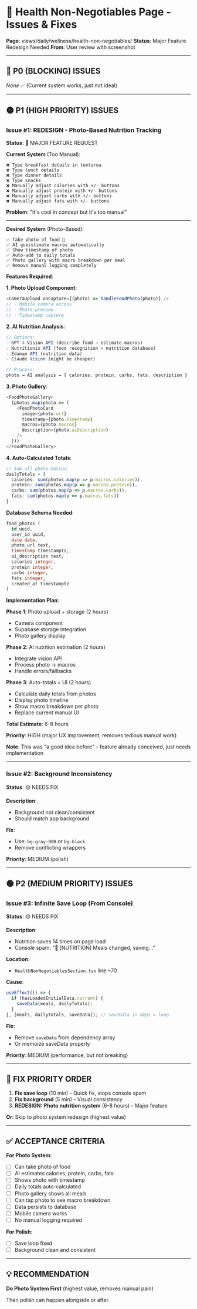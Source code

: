 # 💖 Health Non-Negotiables Page - Issues & Fixes
**Page**: views/daily/wellness/health-non-negotiables/
**Status**: Major Feature Redesign Needed
**From**: User review with screenshot

---

## 🔴 P0 (BLOCKING) ISSUES

*None* ✅ (Current system works, just not ideal)

---

## 🟡 P1 (HIGH PRIORITY) ISSUES

### Issue #1: REDESIGN - Photo-Based Nutrition Tracking

**Status**: 🔴 MAJOR FEATURE REQUEST

**Current System** (Too Manual):
```
❌ Type breakfast details in textarea
❌ Type lunch details
❌ Type dinner details
❌ Type snacks
❌ Manually adjust calories with +/- buttons
❌ Manually adjust protein with +/- buttons
❌ Manually adjust carbs with +/- buttons
❌ Manually adjust fats with +/- buttons
```

**Problem**: "It's cool in concept but it's too manual"

---

**Desired System** (Photo-Based):
```
✅ Take photo of food 📸
✅ AI guesstimate macros automatically
✅ Show timestamp of photo
✅ Auto-add to daily totals
✅ Photo gallery with macro breakdown per meal
✅ Remove manual logging completely
```

**Features Required**:

**1. Photo Upload Component**:
```typescript
<CameraUpload onCapture={(photo) => handleFoodPhoto(photo)} />
// - Mobile camera access
// - Photo preview
// - Timestamp capture
```

**2. AI Nutrition Analysis**:
```typescript
// Options:
- GPT-4 Vision API (describe food → estimate macros)
- Nutritionix API (food recognition + nutrition database)
- Edamam API (nutrition data)
- Claude Vision (might be cheaper)

// Process:
photo → AI analysis → { calories, protein, carbs, fats, description }
```

**3. Photo Gallery**:
```typescript
<FoodPhotoGallery>
  {photos.map(photo => (
    <FoodPhotoCard
      image={photo.url}
      timestamp={photo.timestamp}
      macros={photo.macros}
      description={photo.aiDescription}
    />
  ))}
</FoodPhotoGallery>
```

**4. Auto-Calculated Totals**:
```typescript
// Sum all photo macros:
dailyTotals = {
  calories: sum(photos.map(p => p.macros.calories)),
  protein: sum(photos.map(p => p.macros.protein)),
  carbs: sum(photos.map(p => p.macros.carbs)),
  fats: sum(photos.map(p => p.macros.fats))
}
```

**Database Schema Needed**:
```sql
food_photos (
  id uuid,
  user_id uuid,
  date date,
  photo_url text,
  timestamp timestamptz,
  ai_description text,
  calories integer,
  protein integer,
  carbs integer,
  fats integer,
  created_at timestamptz
)
```

**Implementation Plan**:

**Phase 1**: Photo upload + storage (2 hours)
- Camera component
- Supabase storage integration
- Photo gallery display

**Phase 2**: AI nutrition estimation (2 hours)
- Integrate vision API
- Process photo → macros
- Handle errors/fallbacks

**Phase 3**: Auto-totals + UI (2 hours)
- Calculate daily totals from photos
- Display photo timeline
- Show macro breakdown per photo
- Replace current manual UI

**Total Estimate**: 6-8 hours

**Priority**: HIGH (major UX improvement, removes tedious manual work)

**Note**: This was "a good idea before" - feature already conceived, just needs implementation

---

### Issue #2: Background Inconsistency

**Status**: 🟡 NEEDS FIX

**Description**:
- Background not clean/consistent
- Should match app background

**Fix**:
- Use: `bg-gray-900` or `bg-black`
- Remove conflicting wrappers

**Priority**: MEDIUM (polish)

---

## 🟢 P2 (MEDIUM PRIORITY) ISSUES

### Issue #3: Infinite Save Loop (From Console)

**Status**: 🟡 NEEDS FIX

**Description**:
- Nutrition saves 14 times on page load
- Console spam: "🔄 [NUTRITION] Meals changed, saving..."

**Location**:
- `HealthNonNegotiablesSection.tsx` line ~70

**Cause**:
```typescript
useEffect(() => {
  if (hasLoadedInitialData.current) {
    saveData(meals, dailyTotals);
  }
}, [meals, dailyTotals, saveData]); // saveData in deps = loop
```

**Fix**:
- Remove `saveData` from dependency array
- Or memoize saveData properly

**Priority**: MEDIUM (performance, but not breaking)

---

## 🎯 FIX PRIORITY ORDER

1. **Fix save loop** (10 min) - Quick fix, stops console spam
2. **Fix background** (5 min) - Visual consistency
3. **REDESIGN: Photo nutrition system** (6-8 hours) - Major feature

**Or**: Skip to photo system redesign (highest value)

---

## ✅ ACCEPTANCE CRITERIA

**For Photo System**:
- [ ] Can take photo of food
- [ ] AI estimates calories, protein, carbs, fats
- [ ] Shows photo with timestamp
- [ ] Daily totals auto-calculated
- [ ] Photo gallery shows all meals
- [ ] Can tap photo to see macro breakdown
- [ ] Data persists to database
- [ ] Mobile camera works
- [ ] No manual logging required

**For Polish**:
- [ ] Save loop fixed
- [ ] Background clean and consistent

---

## 💡 RECOMMENDATION

**Do Photo System First** (highest value, removes manual pain)

Then polish can happen alongside or after.
